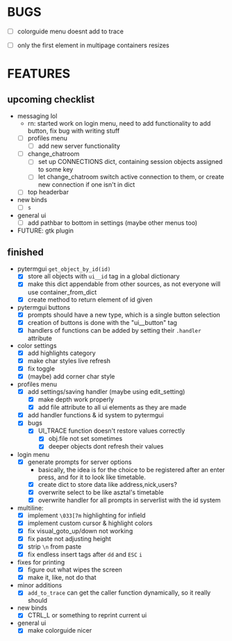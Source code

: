 # BUGS
- [ ] colorguide menu doesnt add to trace
- [ ] only the first element in multipage containers resizes


# FEATURES 
## upcoming checklist
- messaging lol
    * rn: started work on login menu, need to add functionality to add button, fix bug with writing stuff
    * [ ] profiles menu
        + [ ] add new server functionality
    * [ ] change_chatroom
        + [ ] set up CONNECTIONS dict, containing session objects assigned to some key
        + [ ] let change_chatroom switch active connection to them, or create new connection if one isn't in dict
    * [ ] top headerbar

- new binds
    * [ ] `s` 

- general ui
    * [ ] add pathbar to bottom in settings (maybe other menus too)
 
- FUTURE: gtk plugin

## finished
- pytermgui `get_object_by_id(id)`
    * [x] store all objects with `ui__id` tag in a global dictionary
    * [x] make this dict appendable from other sources, as not everyone will use container_from_dict
    * [x] create method to return element of id given

- pytermgui buttons
    * [x] prompts should have a new type, which is a single button selection
    * [x] creation of buttons is done with the "ui__button" tag
    * [x] handlers of functions can be added by setting their `.handler` attribute

- color settings
    * [x] add highlights category
    * [x] make char styles live refresh
    * [x] fix <space> toggle
    * [x] (maybe) add corner char style

- profiles menu
    * [x] add settings/saving handler (maybe using edit_setting)
        + [x] make depth work properly
        + [x] add file attribute to all ui elements as they are made
    * [x] add handler functions & id system to pytermgui
    * [x] bugs
        + [x] UI_TRACE function doesn't restore values correctly
            - [x] obj.file not set sometimes
            - [x] deeper objects dont refresh their values

- login menu
    * [x] generate prompts for server options
        + basically, the idea is for the choice to be registered after an enter press, and for it to look like timetable.
        + [x] create dict to store data like address,nick,users?
        + [x] overwrite select to be like asztal's timetable
        + [x] overwrite handler for all prompts in serverlist with the id system

- multiline:
    * [x] implement `\033[7m` highlighting for infield
    * [x] implement custom cursor & highlight colors
    * [x] fix visual_goto_up/down not working
    * [x] fix paste not adjusting height
    * [x] strip `\n` from paste
    * [x] fix endless insert tags after `dd` and `ESC` `i`

- fixes for printing
    * [x] figure out what wipes the screen
    * [x] make it, like, not do that

- minor additions
    * [x] `add_to_trace` can get the caller function dynamically, so it really should

- new binds
    * [x] CTRL_L or something to reprint current ui

- general ui
    * [x] make colorguide nicer
